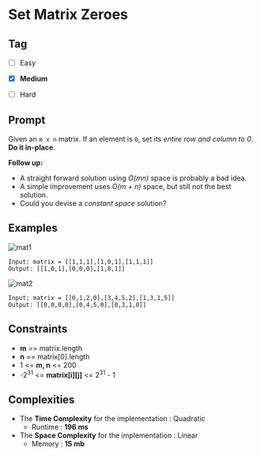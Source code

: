 # Set Matrix Zeroes
## Tag
- [ ] Easy  
- [x] **Medium**  
- [ ] Hard  
  

## Prompt
Given an `m x n` matrix. If an element is `0`, set its *entire row and column to 0*. **Do it in-place**.  

**Follow up:**  
* A straight forward solution using *O(mn)* space is probably a bad idea.
* A simple improvement uses *O(m + n)* space, but still not the best solution.
* Could you devise a *constant space* solution?  
  
## Examples
![mat1](https://user-images.githubusercontent.com/74072261/117971280-4cf35f00-b347-11eb-8d85-2d9845542538.jpg)
```
Input: matrix = [[1,1,1],[1,0,1],[1,1,1]]
Output: [[1,0,1],[0,0,0],[1,0,1]]
```
  
![mat2](https://user-images.githubusercontent.com/74072261/117971315-57adf400-b347-11eb-9ef7-797541a537ab.jpg)
```
Input: matrix = [[0,1,2,0],[3,4,5,2],[1,3,1,5]]
Output: [[0,0,0,0],[0,4,5,0],[0,3,1,0]]
```
  
## Constraints
* **m** == matrix.length
* **n** == matrix[0].length
* 1 <= **m, n** <= 200
* -2<sup>31</sup> <= **matrix[i][j]** <= 2<sup>31</sup> - 1 
  
## Complexities
* The **Time Complexity** for the implementation : Quadratic
  * Runtime : **196 ms**  
* The **Space Complexity** for the implementation : Linear
  * Memory : **15 mb**
